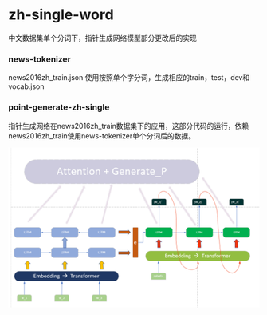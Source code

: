 # zh-single-word
中文数据集单个分词下，指针生成网络模型部分更改后的实现

### news-tokenizer
news2016zh_train.json 使用按照单个字分词，生成相应的train，test，dev和vocab.json


### point-generate-zh-single
指针生成网络在news2016zh_train数据集下的应用，这部分代码的运行，依赖news2016zh_train使用news-tokenizer单个分词后的数据。



![模型更改](https://github.com/997261095/point-generate/blob/master/zh-single-word/point-generate-zh-single/%E6%A8%A1%E5%9E%8B%E6%9B%B4%E6%94%B9.png) 



